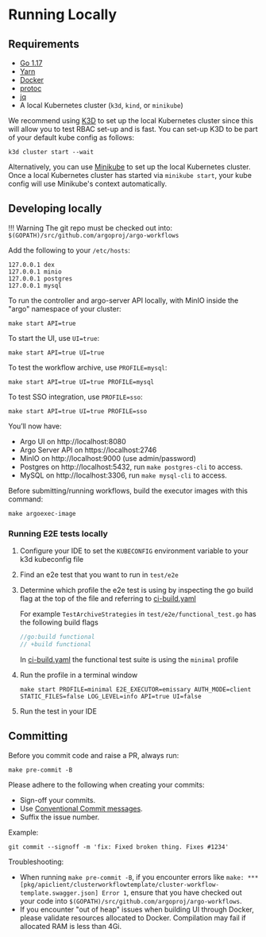 # Running Locally

## Requirements

* [Go 1.17](https://golang.org/dl/)
* [Yarn](https://classic.yarnpkg.com/en/docs/install/#mac-stable)
* [Docker](https://docs.docker.com/get-docker/)
* [protoc](http://google.github.io/proto-lens/installing-protoc.html) 
* [jq](https://stedolan.github.io/jq/download/)
* A local Kubernetes cluster (`k3d`, `kind`, or `minikube`)

We recommend using [K3D](https://k3d.io/) to set up the local Kubernetes cluster since this will allow you to test RBAC
set-up and is fast. You can set-up K3D to be part of your default kube config as follows:

```shell
k3d cluster start --wait
```

Alternatively, you can use [Minikube](https://github.com/kubernetes/minikube) to set up the local Kubernetes cluster.
Once a local Kubernetes cluster has started via `minikube start`, your kube config will use Minikube's context
automatically.

## Developing locally

!!! Warning
    The git repo must be checked out into: `$(GOPATH)/src/github.com/argoproj/argo-workflows`

Add the following to your `/etc/hosts`:

```
127.0.0.1 dex
127.0.0.1 minio
127.0.0.1 postgres
127.0.0.1 mysql
```

To run the controller and argo-server API locally, with MinIO inside the "argo" namespace of your cluster:

```shell
make start API=true
```
    
To start the UI, use `UI=true`:

```shell
make start API=true UI=true
```

To test the workflow archive, use `PROFILE=mysql`:

```shell
make start API=true UI=true PROFILE=mysql
```
    
To test SSO integration, use `PROFILE=sso`:

```shell
make start API=true UI=true PROFILE=sso
```

You’ll now have:

* Argo UI on http://localhost:8080
* Argo Server API on https://localhost:2746
* MinIO on http://localhost:9000 (use admin/password)
* Postgres on http://localhost:5432, run `make postgres-cli` to access.
* MySQL on http://localhost:3306, run `make mysql-cli` to access.

Before submitting/running workflows, build the executor images with this command:

```shell
make argoexec-image
```

### Running E2E tests locally

1. Configure your IDE to set the `KUBECONFIG` environment variable to your k3d kubeconfig file
2. Find an e2e test that you want to run in `test/e2e`
3. Determine which profile the e2e test is using by inspecting the go build flag at the top of the file and referring to [ci-build.yaml](https://github.com/argoproj/argo-workflows/blob/master/.github/workflows/ci-build.yaml)

    For example `TestArchiveStrategies` in `test/e2e/functional_test.go` has the following build flags

    ```go
    //go:build functional
    // +build functional
    ```

    In [ci-build.yaml](https://github.com/argoproj/argo-workflows/blob/master/.github/workflows/ci-build.yaml) the functional test suite is using the `minimal` profile

4. Run the profile in a terminal window

    ```shell
    make start PROFILE=minimal E2E_EXECUTOR=emissary AUTH_MODE=client STATIC_FILES=false LOG_LEVEL=info API=true UI=false
    ```

5. Run the test in your IDE

## Committing

Before you commit code and raise a PR, always run:

```shell
make pre-commit -B
```

Please adhere to the following when creating your commits:

* Sign-off your commits.
* Use [Conventional Commit messages](https://www.conventionalcommits.org/en/v1.0.0/).
* Suffix the issue number.

Example:

```shell
git commit --signoff -m 'fix: Fixed broken thing. Fixes #1234'
```

Troubleshooting:

* When running `make pre-commit -B`, if you encounter errors like
  `make: *** [pkg/apiclient/clusterworkflowtemplate/cluster-workflow-template.swagger.json] Error 1`,
  ensure that you have checked out your code into `$(GOPATH)/src/github.com/argoproj/argo-workflows`.
* If you encounter "out of heap" issues when building UI through Docker, please validate resources allocated to Docker.
  Compilation may fail if allocated RAM is less than 4Gi.
